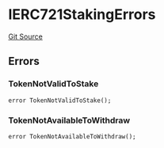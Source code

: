 # IERC721StakingErrors
[Git Source](https://github.com/thrackle-io/tron/blob/38ad28ed586c360d4509e485bd378da51297351d/src/common/IErrors.sol)


## Errors
### TokenNotValidToStake

```solidity
error TokenNotValidToStake();
```

### TokenNotAvailableToWithdraw

```solidity
error TokenNotAvailableToWithdraw();
```

